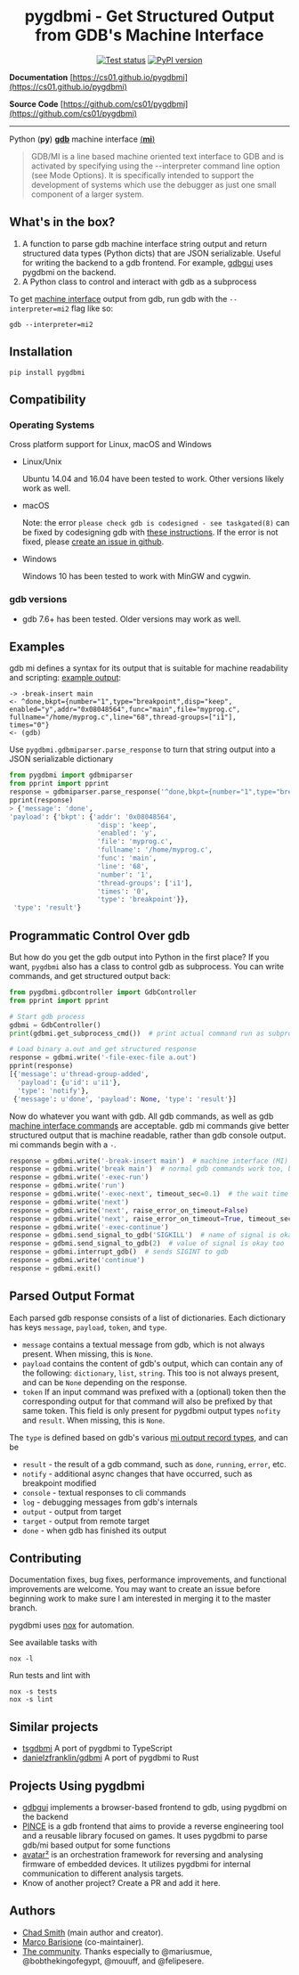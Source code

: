 <h1 align="center">
pygdbmi - Get Structured Output from GDB's Machine Interface
</h1>

<p align="center">

<a href="https://github.com/cs01/pygdbmi/actions">
<img src="https://github.com/cs01/pygdbmi/workflows/Tests/badge.svg?branch=master" alt="Test status" /></a>

<a href="https://badge.fury.io/py/pygdbmi">
<img src="https://badge.fury.io/py/pygdbmi.svg" alt="PyPI version"/></a>

</p>

**Documentation** [https://cs01.github.io/pygdbmi](https://cs01.github.io/pygdbmi)

**Source Code** [https://github.com/cs01/pygdbmi](https://github.com/cs01/pygdbmi)

---

Python (**py**) [**gdb**](https://www.gnu.org/software/gdb/) machine interface [(**mi**)](https://sourceware.org/gdb/onlinedocs/gdb/GDB_002fMI.html)

> GDB/MI is a line based machine oriented text interface to GDB and is activated by specifying using the --interpreter command line option (see Mode Options). It is specifically intended to support the development of systems which use the debugger as just one small component of a larger system.

## What's in the box?

1.  A function to parse gdb machine interface string output and return structured data types (Python dicts) that are JSON serializable. Useful for writing the backend to a gdb frontend. For example, [gdbgui](https://github.com/cs01/gdbgui) uses pygdbmi on the backend.
2.  A Python class to control and interact with gdb as a subprocess

To get [machine interface](https://sourceware.org/gdb/onlinedocs/gdb/GDB_002fMI.html) output from gdb, run gdb with the `--interpreter=mi2` flag like so:

```
gdb --interpreter=mi2
```

## Installation

    pip install pygdbmi

## Compatibility

### Operating Systems

Cross platform support for Linux, macOS and Windows

- Linux/Unix

  Ubuntu 14.04 and 16.04 have been tested to work. Other versions likely work as well.

- macOS

  Note: the error `please check gdb is codesigned - see taskgated(8)` can be fixed by codesigning gdb with [these instructions](http://andresabino.com/2015/04/14/codesign-gdb-on-mac-os-x-yosemite-10-10-2/). If the error is not fixed, please [create an issue in github](https://github.com/cs01/pygdbmi/issues).

- Windows

  Windows 10 has been tested to work with MinGW and cygwin.

### gdb versions

- gdb 7.6+ has been tested. Older versions may work as well.

## Examples

gdb mi defines a syntax for its output that is suitable for machine readability and scripting: [example output](https://sourceware.org/gdb/onlinedocs/gdb/GDB_002fMI-Simple-Examples.html#GDB_002fMI-Simple-Examples):

```
-> -break-insert main
<- ^done,bkpt={number="1",type="breakpoint",disp="keep",
enabled="y",addr="0x08048564",func="main",file="myprog.c",
fullname="/home/myprog.c",line="68",thread-groups=["i1"],
times="0"}
<- (gdb)
```

Use `pygdbmi.gdbmiparser.parse_response` to turn that string output into a JSON serializable dictionary

```python
from pygdbmi import gdbmiparser
from pprint import pprint
response = gdbmiparser.parse_response('^done,bkpt={number="1",type="breakpoint",disp="keep", enabled="y",addr="0x08048564",func="main",file="myprog.c",fullname="/home/myprog.c",line="68",thread-groups=["i1"],times="0"')
pprint(response)
> {'message': 'done',
'payload': {'bkpt': {'addr': '0x08048564',
                      'disp': 'keep',
                      'enabled': 'y',
                      'file': 'myprog.c',
                      'fullname': '/home/myprog.c',
                      'func': 'main',
                      'line': '68',
                      'number': '1',
                      'thread-groups': ['i1'],
                      'times': '0',
                      'type': 'breakpoint'}},
 'type': 'result'}
```

## Programmatic Control Over gdb

But how do you get the gdb output into Python in the first place? If you want, `pygdbmi` also has a class to control gdb as subprocess. You can write commands, and get structured output back:

```python
from pygdbmi.gdbcontroller import GdbController
from pprint import pprint

# Start gdb process
gdbmi = GdbController()
print(gdbmi.get_subprocess_cmd())  # print actual command run as subprocess

# Load binary a.out and get structured response
response = gdbmi.write('-file-exec-file a.out')
pprint(response)
[{'message': u'thread-group-added',
  'payload': {u'id': u'i1'},
  'type': 'notify'},
 {'message': u'done', 'payload': None, 'type': 'result'}]
```

Now do whatever you want with gdb. All gdb commands, as well as gdb [machine interface commands](<(https://sourceware.org/gdb/onlinedocs/gdb/GDB_002fMI-Input-Syntax.html#GDB_002fMI-Input-Syntax)>) are acceptable. gdb mi commands give better structured output that is machine readable, rather than gdb console output. mi commands begin with a `-`.

```python
response = gdbmi.write('-break-insert main')  # machine interface (MI) commands start with a '-'
response = gdbmi.write('break main')  # normal gdb commands work too, but the return value is slightly different
response = gdbmi.write('-exec-run')
response = gdbmi.write('run')
response = gdbmi.write('-exec-next', timeout_sec=0.1)  # the wait time can be modified from the default of 1 second
response = gdbmi.write('next')
response = gdbmi.write('next', raise_error_on_timeout=False)
response = gdbmi.write('next', raise_error_on_timeout=True, timeout_sec=0.01)
response = gdbmi.write('-exec-continue')
response = gdbmi.send_signal_to_gdb('SIGKILL')  # name of signal is okay
response = gdbmi.send_signal_to_gdb(2)  # value of signal is okay too
response = gdbmi.interrupt_gdb()  # sends SIGINT to gdb
response = gdbmi.write('continue')
response = gdbmi.exit()
```

## Parsed Output Format

Each parsed gdb response consists of a list of dictionaries. Each dictionary has keys `message`, `payload`, `token`, and `type`.

- `message` contains a textual message from gdb, which is not always present. When missing, this is `None`.
- `payload` contains the content of gdb's output, which can contain any of the following: `dictionary`, `list`, `string`. This too is not always present, and can be `None` depending on the response.
- `token` If an input command was prefixed with a (optional) token then the corresponding output for that command will also be prefixed by that same token. This field is only present for pygdbmi output types `nofity` and `result`. When missing, this is `None`.

The `type` is defined based on gdb's various [mi output record types](<(https://sourceware.org/gdb/onlinedocs/gdb/GDB_002fMI-Output-Records.html#GDB_002fMI-Output-Records)>), and can be

- `result` - the result of a gdb command, such as `done`, `running`, `error`, etc.
- `notify` - additional async changes that have occurred, such as breakpoint modified
- `console` - textual responses to cli commands
- `log` - debugging messages from gdb's internals
- `output` - output from target
- `target` - output from remote target
- `done` - when gdb has finished its output

## Contributing

Documentation fixes, bug fixes, performance improvements, and functional improvements are welcome. You may want to create an issue before beginning work to make sure I am interested in merging it to the master branch.

pygdbmi uses [nox](https://github.com/theacodes/nox) for automation.

See available tasks with

```
nox -l
```

Run tests and lint with

```
nox -s tests
nox -s lint
```

## Similar projects

- [tsgdbmi](https://github.com/Guyutongxue/tsgdbmi) A port of pygdbmi to TypeScript
- [danielzfranklin/gdbmi](https://github.com/danielzfranklin/gdbmi) A port of pygdbmi to Rust

## Projects Using pygdbmi

- [gdbgui](https://github.com/cs01/gdbgui) implements a browser-based frontend to gdb, using pygdbmi on the backend
- [PINCE](https://github.com/korcankaraokcu/PINCE) is a gdb frontend that aims to provide a reverse engineering tool and a reusable library focused on games. It uses pygdbmi to parse gdb/mi based output for some functions
- [avatar²](https://github.com/avatartwo/avatar2) is an orchestration framework for reversing and analysing firmware of embedded devices. It utilizes pygdbmi for internal communication to different analysis targets.
- Know of another project? Create a PR and add it here.

## Authors

- [Chad Smith](https://github.com/cs01) (main author and creator).
- [Marco Barisione](http://www.barisione.org/) (co-maintainer).
- [The community](https://github.com/cs01/pygdbmi/graphs/contributors). Thanks especially to @mariusmue, @bobthekingofegypt, @mouuff, and @felipesere.

